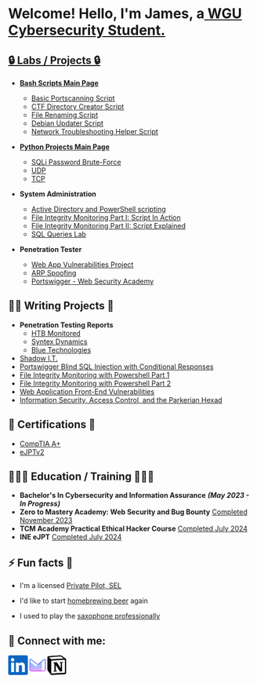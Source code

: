 <h1>Welcome! Hello, I'm James, a<a href="https://www.wgu.edu/online-it-degrees/cybersecurity-information-assurance-bachelors-program.html#transcriptPop"</a> WGU<a href="https://www.linkedin.com/in/james-d-shank"</a> Cybersecurity Student.</h1>

<h2>🔒 Labs / Projects 🔒</h2>

- <b>[Bash Scripts Main Page](https://github.com/MaLsR6053/Bash-Scripts/tree/main)</b>
  - [Basic Portscanning Script](https://github.com/MaLsR6053/Bash-Scripts/blob/main/portscan_basic.sh)
  - [CTF Directory Creator Script](https://github.com/MaLsR6053/Bash-Scripts/blob/main/ctf_directory_creater.sh)
  - [File Renaming Script](https://github.com/MaLsR6053/Bash-Scripts/blob/main/file_rename.sh)
  - [Debian Updater Script](https://github.com/MaLsR6053/Bash-Scripts/blob/main/update.sh)
  - [Network Troubleshooting Helper Script](https://github.com/MaLsR6053/Bash-Scripts/blob/main/network_troubleshooter.sh)

- <b>[Python Projects Main Page](https://github.com/MaLsR6053/Python-Projects)</b>
  - [SQLi Password Brute-Force](https://github.com/MaLsR6053/Python-Projects/blob/main/sqli_lab_password_brute.py)
  - [UDP](https://github.com/MaLsR6053/Python-Projects/blob/main/Python%20UDP%20Client.py)
  - [TCP](https://github.com/MaLsR6053/Python-Projects/blob/main/Python%20TCP%20Client.py)
    
- <b>System Administration</b>
  - [Active Directory and PowerShell scripting](https://www.linkedin.com/pulse/active-directory-home-lab-james-shank/)
  - [File Integrity Monitoring Part I: Script In Action](https://www.linkedin.com/pulse/file-integrity-monitoring-powershell-edition-pt-1-james-shank-3vpef/)
  - [File Integrity Monitoring Part II: Script Explained](https://www.linkedin.com/pulse/file-integrity-monitoring-powershell-edition-pt-ii-james-shank-7n9hf/)
  - [SQL Queries Lab](https://www.linkedin.com/pulse/my-hands-on-sql-home-lab-james-shank/)
- <b>Penetration Tester</b>
  - [Web App Vulnerabilities Project](https://github.com/MaLsR6053/Web_App_Vulnerabilities_Project)
  - [ARP Spoofing](https://www.linkedin.com/pulse/arp-spoofing-lab-james-shank/)
  - [Portswigger - Web Security Academy](https://github.com/MaLsR6053/Portswigger/tree/main)
 

<h2>✍🏼 Writing Projects 📝</h2>

- <b>Penetration Testing Reports</b>
  - [HTB Monitored](https://github.com/MaLsR6053/Pentest_Reports/blob/main/HTB_Monitored_202402_JS_TR-BB_JS.pdf)
  - [Syntex Dynamics](https://github.com/MaLsR6053/Pentest_Reports/blob/main/eJPT_Syntex_Dynamics_JS.pdf)
  - [Blue Technologies](https://github.com/MaLsR6053/Pentest_Reports/blob/main/Blue_Technologies_JS.pdf)
- [Shadow I.T.](https://github.com/MaLsR6053/Shadow-I.T)
- [Portswigger Blind SQL Injection with Conditional Responses](https://www.notion.so/truck-2-tech/Portswigger-Blind-SQL-Injection-with-Conditional-Responses-d5df74b250774ffdb9f65e1c0e2c3abb?pvs=4)
- [File Integrity Monitoring with Powershell Part 1](https://www.notion.so/truck-2-tech/File-Integrity-Monitoring-with-Powershell-Part-1-e9b7619587294454a5df29640ee835b4?pvs=4)
- [File Integrity Monitoring with Powershell Part 2](https://www.notion.so/truck-2-tech/File-Integrity-Monitoring-with-Powershell-Part-2-5c11fa9835924360bffa6a87075acd45?pvs=4)
- [Web Application Front-End Vulnerabilities](https://www.notion.so/truck-2-tech/Web-Application-Front-End-Vulnerabilities-e18472c2eed94fb19a545a746f8008f4?pvs=4)
- [Information Security, Access Control, and the Parkerian Hexad](https://www.notion.so/truck-2-tech/Information-Security-Access-Control-and-the-Parkerian-Hexad-oh-my-9cdb8279f37b4b0ba988fc3b52f57707?pvs=4)

<h2>📜 Certifications 📜</h2>

- [CompTIA A+](https://www.credly.com/badges/57cc7ab1-d05c-44a4-93cd-7c3978679dcd/public_url)
- [eJPTv2](https://github.com/MaLsR6053/Certifications/blob/main/James%20Shank%20-%20eJPT.pdf)

<h2>👨🏼‍🎓 Education / Training 👨🏼‍🏫</h2>

- <b>Bachelor's In Cybersecurity and Information Assurance</b> <b><i>(May 2023 - In Progress)</i></b>
- <b>Zero to Mastery Academy: Web Security and Bug Bounty</b> [Completed November 2023](https://www.linkedin.com/in/james-d-shank/details/education/1635550540989/single-media-viewer?type=IMAGE&profileId=ACoAAB4dA0IB_Ox87RKXoX7fTXbIf4_M_KWzQt8&lipi=urn%3Ali%3Apage%3Ad_flagship3_profile_view_base_education_details%3BwlT6mxOpQDGKszEZzjuAKQ%3D%3D)
- <b>TCM Academy Practical Ethical Hacker Course</b> [Completed July 2024](https://github.com/MaLsR6053/Certifications/blob/main/certificate-of-completion-for-practical-ethical-hacking-the-complete-course.pdf)
- <b>INE eJPT</b> [Completed July 2024](https://github.com/MaLsR6053/Certifications/blob/main/James%20Shank%20-%20eJPT.pdf)

<h2>⚡ Fun facts 🤩</h2>

  - I'm a licensed <a href="https://pilotinstitute.com/what-is-a-private-pilot/">Private Pilot, SEL</a>
  
  - I'd like to start <a href="https://www.homebrewersassociation.org/how-to-brew/">homebrewing beer</a> again
    
  - I used to play the <a href="https://www.bands.army.mil/">saxophone professionally</a>


<h2> 🤳 Connect with me:</h2>

[<img align="left" alt="JamesShank | LinkedIn" width="40px" src="https://github.com/MaLsR6053/Icons/blob/main/linkedin-color.svg" />][linkedin]
[<img align="left" alt="JamesShank | ProtonMail" width="40px" src="https://github.com/MaLsR6053/Icons/blob/main/icons8-protonmail.svg" />][protonmail]
[<img align="left" alt="JamesShank | Notion Website" width="40px" src="https://github.com/MaLsR6053/Icons/blob/main/Notion-logo.svg.png" />][notion]


[linkedin]: https://www.linkedin.com/in/james-d-shank
[protonmail]: mailto:james@truck-2-tech.com
[notion]: https://truck-2-tech.com


